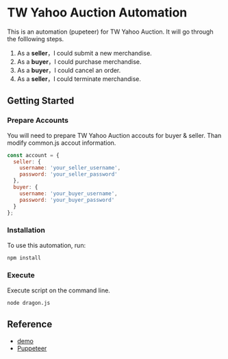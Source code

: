 # TW Yahoo Auction Automation

This is an automation (pupeteer) for TW Yahoo Auction. It will go through the folllowing steps.

1. As a **seller**，I could submit a new merchandise.
2. As a **buyer**，I could purchase merchandise.
3. As a **buyer**，I could cancel an order.
4. As a **seller**，I could terminate merchandise.

## Getting Started

### Prepare Accounts

You will need to prepare TW Yahoo Auction accouts for buyer & seller. Than modify common.js accout information.

```javascript
const account = {
  seller: {
    username: 'your_seller_username',
    password: 'your_seller_password'
  },
  buyer: {
    username: 'your_buyer_username',
    password: 'your_buyer_password'
  }
};
```

### Installation

To use this automation, run:
```bash
npm install
```

### Execute

Execute script on the command line.
```bash
node dragon.js
```

## Reference
- [demo](https://www.youtube.com/watch?v=9GFPPKpQYbg)
- [Puppeteer](https://github.com/puppeteer/puppeteer)
